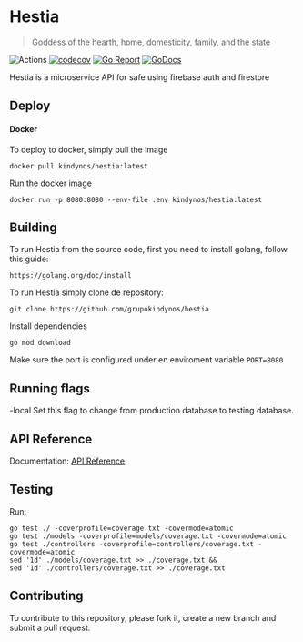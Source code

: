 # Hestia
> Goddess of the hearth, home, domesticity, family, and the state

![Actions](https://github.com/grupokindynos/hestia/workflows/Hestia/badge.svg)
[![codecov](https://codecov.io/gh/grupokindynos/hestia/branch/master/graph/badge.svg)](https://codecov.io/gh/grupokindynos/hestia)
[![Go Report](https://goreportcard.com/badge/github.com/grupokindynos/hestia)](https://goreportcard.com/report/github.com/grupokindynos/hestia) 
[![GoDocs](https://godoc.org/github.com/grupokindynos/hestia?status.svg)](http://godoc.org/github.com/grupokindynos/hestia)

Hestia is a microservice API for safe using firebase auth and firestore

## Deploy

#### Docker

To deploy to docker, simply pull the image
```
docker pull kindynos/hestia:latest
```
Run the docker image
```
docker run -p 8080:8080 --env-file .env kindynos/hestia:latest 
```

## Building

To run Hestia from the source code, first you need to install golang, follow this guide:
```
https://golang.org/doc/install
```

To run Hestia simply clone de repository:

```
git clone https://github.com/grupokindynos/hestia 
```

Install dependencies
```
go mod download
```

Make sure the port is configured under en enviroment variable `PORT=8080`

## Running flags

-local
Set this flag to change from production database to testing database.

## API Reference

Documentation: [API Reference](https://documenter.getpostman.com/view/4345063/SVfUsSTD?version=latest)

## Testing

Run:
```
go test ./ -coverprofile=coverage.txt -covermode=atomic
go test ./models -coverprofile=models/coverage.txt -covermode=atomic
go test ./controllers -coverprofile=controllers/coverage.txt -covermode=atomic
sed '1d' ./models/coverage.txt >> ./coverage.txt &&
sed '1d' ./controllers/coverage.txt >> ./coverage.txt
```

## Contributing

To contribute to this repository, please fork it, create a new branch and submit a pull request.
